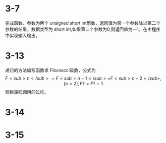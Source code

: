 # 3-7
完成函数，参数为两个 unsigned short int型数，返回值为第一个参数除以第二个参数的结果，数据类型为 short int;如果第二个参数为0,则返回值为一1。在主程序中实现输入输出。

# 3-13
递归的方法编写函数求 Fibonacci级数，公式为
$$F <sub>n</sub> =F<sub>n-1</sub>+F<sub>n-2</sub>,(n>2),F?=F?=1$$
观察递归调用的过程。

# 3-14


# 3-15